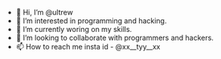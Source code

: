 - 👋 Hi, I’m @ultrew
- 👀 I’m interested in programming and hacking.
- 🌱 I’m currently woring on my skills.
- 💞️ I’m looking to collaborate with programmers and hackers.
- 📫 How to reach me insta id - @xx__tyy__xx 

<!---
ultrew/ultrew is a ✨ special ✨ repository because its `README.md` (this file) appears on your GitHub profile.
You can click the Preview link to take a look at your changes.
--->
